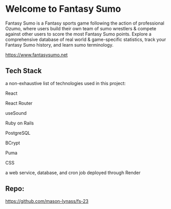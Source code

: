 # Welcome to Fantasy Sumo

Fantasy Sumo is a Fantasy sports game following the action of professional Ozumo, where users build their own team of sumo wrestlers & compete against other users to score the most Fantasy Sumo points. Explore a comprehensive database of real world & game-specific statistics, track your Fantasy Sumo history, and learn sumo terminology.

https://www.fantasysumo.net

## Tech Stack

a non-exhaustive list of technologies used in this project:

React

React Router

useSound

Ruby on Rails

PostgreSQL

BCrypt

Puma

CSS

a web service, database, and cron job deployed through Render

## Repo:

https://github.com/mason-lynass/fs-23
